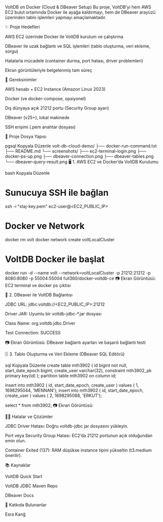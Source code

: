 VoltDB on Docker (Cloud & DBeaver Setup)
Bu proje, VoltDB’yi hem AWS EC2 bulut ortamında Docker ile ayağa kaldırmayı, hem de DBeaver arayüzü üzerinden tablo işlemleri yapmayı amaçlamaktadır.

✨ Proje Hedefleri

AWS EC2 üzerinde Docker ile VoltDB kurulum ve çalıştırma

DBeaver ile uzak bağlantı ve SQL işlemleri (tablo oluşturma, veri ekleme, sorgu)

Hatalarla mücadele (container durma, port hatası, driver problemleri)

Ekran görüntüleriyle belgelenmiş tam süreç

🚀 Gereksinimler

AWS hesabı + EC2 Instance (Amazon Linux 2023)

Docker (ve docker-compose, opsiyonel)

Dış dünyaya açık 21212 portu (Security Group ayarı)

DBeaver (v25+), lokal makinede

SSH erişimi (.pem anahtar dosyası)

📁 Proje Dosya Yapısı

pgsql
Kopyala
Düzenle
volt-db-cloud-demo/
├── docker-run-command.txt
├── README.md
└── screenshots/
    ├── ec2-terminal-login.png
    ├── docker-ps-up.png
    ├── dbeaver-connection.png
    ├── dbeaver-tables.png
    └── dbeaver-query-result.png
🖥️ 1. AWS EC2 ve Docker’da VoltDB Kurulumu

bash
Kopyala
Düzenle
# Sunucuya SSH ile bağlan
ssh -i "staj-key.pem" ec2-user@<EC2_PUBLIC_IP>

# Docker ve Network
docker rm volt
docker network create voltLocalCluster

# VoltDB Docker ile başlat
docker run -d --name volt --network=voltLocalCluster -p 21212:21212 -p 8080:8080 -p 55004:55004 full360/docker-voltdb-ce
📷 Ekran Görüntüsü: EC2 terminal ve docker ps çıktısı

🔗 2. DBeaver ile VoltDB Bağlantısı

JDBC URL:
jdbc:voltdb://<EC2_PUBLIC_IP>:21212

Driver JAR: Uyumlu bir voltdb-jdbc-*.jar dosyası

Class Name: org.voltdb.jdbc.Driver

Test Connection: SUCCESS

📷 Ekran Görüntüsü: DBeaver bağlantı ayarları ve başarılı bağlantı testi

🗄️ 3. Tablo Oluşturma ve Veri Ekleme (DBeaver SQL Editörü)

sql
Kopyala
Düzenle
create table mth3902 (
  id bigint not null,
  start_date_epoch bigint,
  create_user varchar(32),
  constraint mth3902_pk primary key(id)
);
partition table mth3902 on column id;

insert into mth3902 ( id, start_date_epoch, create_user ) values ( 1, 1698295044, 'MENNAN');
insert into mth3902 ( id, start_date_epoch, create_user ) values ( 2, 1698295088, 'ERKUT');

select * from mth3902;
📷 Ekran Görüntüsü: 



🧑‍💻 Hatalar ve Çözümler

JDBC Driver Hatası: Doğru voltdb-jdbc jar dosyasını yükleyin.

Port veya Security Group Hatası: EC2’da 21212 portunun açık olduğundan emin olun.

Container Exited (137): RAM düşükse instance tipini yükseltin (t3.medium önerilir).

📚 Kaynaklar

VoltDB Quick Start

VoltDB JDBC Maven Repo

DBeaver Docs

📅 Katkıda Bulunanlar

Esra Kanğ